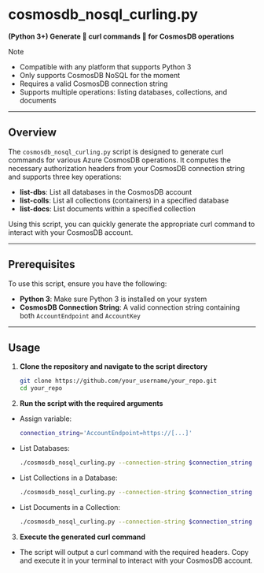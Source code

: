 # cosmosdb_nosql_curling.py  
**(Python 3+) Generate 🥌 curl commands 🥌 for CosmosDB operations**  
> [!NOTE]  
> - Compatible with any platform that supports Python 3
> - Only supports CosmosDB NoSQL for the moment  
> - Requires a valid CosmosDB connection string  
> - Supports multiple operations: listing databases, collections, and documents  

---

## Overview  
The `cosmosdb_nosql_curling.py` script is designed to generate curl commands for various Azure CosmosDB operations. It computes the necessary authorization headers from your CosmosDB connection string and supports three key operations:  
- **list-dbs**: List all databases in the CosmosDB account  
- **list-colls**: List all collections (containers) in a specified database  
- **list-docs**: List documents within a specified collection  

Using this script, you can quickly generate the appropriate curl command to interact with your CosmosDB account.

---

## Prerequisites  
To use this script, ensure you have the following:  

- **Python 3**: Make sure Python 3 is installed on your system  
- **CosmosDB Connection String**: A valid connection string containing both `AccountEndpoint` and `AccountKey`

---

## Usage  

1. **Clone the repository and navigate to the script directory**

   ```bash
   git clone https://github.com/your_username/your_repo.git
   cd your_repo
   ```

2. **Run the script with the required arguments**
- Assign variable:
    ```bash
    connection_string='AccountEndpoint=https://[...]'
    ```
- List Databases:
    ```bash
    ./cosmosdb_nosql_curling.py --connection-string $connection_string --operation list-dbs
    ```
- List Collections in a Database:
    ```bash
    ./cosmosdb_nosql_curling.py --connection-string $connection_string --operation list-colls --database your-db
    ```
- List Documents in a Collection:
    ```bash
    ./cosmosdb_nosql_curling.py --connection-string $connection_string --operation list-docs --database your-db --collection your-coll
    ```

3. **Execute the generated curl command**
- The script will output a curl command with the required headers. Copy and execute it in your terminal to interact with your CosmosDB account.
